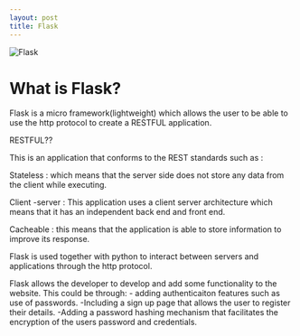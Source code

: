 ```yaml
---
layout: post
title: Flask
---
```


![Flask](http://flask.pocoo.org/docs/0.11/_static/flask.png)


<h1>What is Flask? </h1>

Flask is a micro framework(lightweight) which allows the user to be able to use the http protocol to create a RESTFUL application.

RESTFUL??

This is an application that conforms to the REST standards such as :

Stateless : which means that the server side does not store any data from the client while executing.

Client -server : This application uses a client server architecture  which means that it has an independent back end and front end.

Cacheable : this means that the application is able to store information to improve its response.

 

Flask is used together with python to interact between servers and applications through the http protocol.

Flask allows the developer to develop and add some functionality to the website. This could be through: - adding authenticaiton features such as use of passwords.
-Including a sign up page that allows the user to register their details.
-Adding a password hashing mechanism that facilitates the encryption of the users password and credentials.


